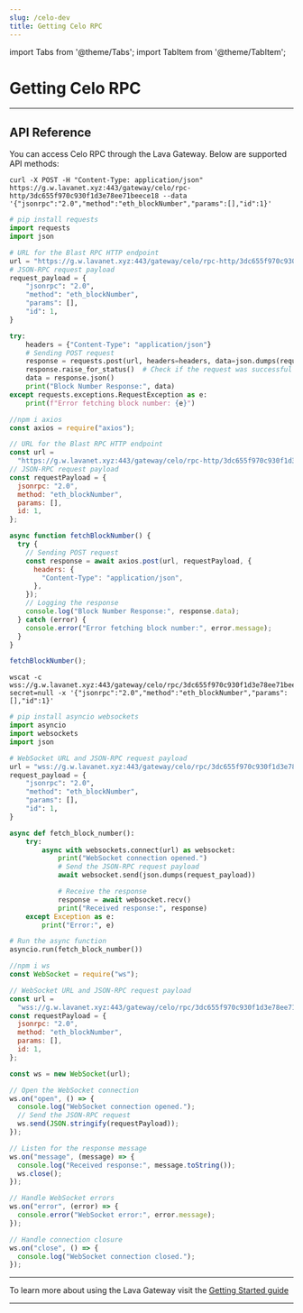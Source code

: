 ```yaml
---
slug: /celo-dev
title: Getting Celo RPC
---
```


import Tabs from '@theme/Tabs';
import TabItem from '@theme/TabItem';

# Getting Celo RPC

<hr />

## API Reference

You can access Celo RPC through the Lava Gateway. Below are supported API methods:

<Tabs>
<TabItems value="JSONRPC/HTTP" label="JSONRPC/HTTP">
<Tabs>
<TabItems value="cURL" label="cURL">

```shell
curl -X POST -H "Content-Type: application/json" https://g.w.lavanet.xyz:443/gateway/celo/rpc-http/3dc655f970c930f1d3e78ee71beece18 --data '{"jsonrpc":"2.0","method":"eth_blockNumber","params":[],"id":1}'
```

</TabItems>
<TabItems value="Python" label="Python">

```python
# pip install requests
import requests
import json

# URL for the Blast RPC HTTP endpoint
url = "https://g.w.lavanet.xyz:443/gateway/celo/rpc-http/3dc655f970c930f1d3e78ee71beece18"
# JSON-RPC request payload
request_payload = {
    "jsonrpc": "2.0",
    "method": "eth_blockNumber",
    "params": [],
    "id": 1,
}

try:
    headers = {"Content-Type": "application/json"}
    # Sending POST request
    response = requests.post(url, headers=headers, data=json.dumps(request_payload))
    response.raise_for_status()  # Check if the request was successful
    data = response.json()
    print("Block Number Response:", data)
except requests.exceptions.RequestException as e:
    print(f"Error fetching block number: {e}")


```

 </TabItems>
<TabItems value="NodeJS" label="NodeJS">

```jsx
//npm i axios
const axios = require("axios");

// URL for the Blast RPC HTTP endpoint
const url =
  "https://g.w.lavanet.xyz:443/gateway/celo/rpc-http/3dc655f970c930f1d3e78ee71beece18";
// JSON-RPC request payload
const requestPayload = {
  jsonrpc: "2.0",
  method: "eth_blockNumber",
  params: [],
  id: 1,
};

async function fetchBlockNumber() {
  try {
    // Sending POST request
    const response = await axios.post(url, requestPayload, {
      headers: {
        "Content-Type": "application/json",
      },
    });
    // Logging the response
    console.log("Block Number Response:", response.data);
  } catch (error) {
    console.error("Error fetching block number:", error.message);
  }
}

fetchBlockNumber();
```

 </TabItems>

</Tabs>
</TabItems>
<TabItems value="JSONRPC/WEBSOCKET" label="JSONRPC/WEBSOCKET">
<Tabs>
<TabItems value="WSCAT" label="WSCAT">

```shell
wscat -c wss://g.w.lavanet.xyz:443/gateway/celo/rpc/3dc655f970c930f1d3e78ee71beece18?secret=null -x '{"jsonrpc":"2.0","method":"eth_blockNumber","params":[],"id":1}'
```

</TabItems>
<TabItems value="Python" label="Python">

```python
# pip install asyncio websockets
import asyncio
import websockets
import json

# WebSocket URL and JSON-RPC request payload
url = "wss://g.w.lavanet.xyz:443/gateway/celo/rpc/3dc655f970c930f1d3e78ee71beece18?secret=null"
request_payload = {
    "jsonrpc": "2.0",
    "method": "eth_blockNumber",
    "params": [],
    "id": 1,
}

async def fetch_block_number():
    try:
        async with websockets.connect(url) as websocket:
            print("WebSocket connection opened.")
            # Send the JSON-RPC request payload
            await websocket.send(json.dumps(request_payload))

            # Receive the response
            response = await websocket.recv()
            print("Received response:", response)
    except Exception as e:
        print("Error:", e)

# Run the async function
asyncio.run(fetch_block_number())


```

 </TabItems>
<TabItems value="NodeJS" label="NodeJS">

```jsx
//npm i ws
const WebSocket = require("ws");

// WebSocket URL and JSON-RPC request payload
const url =
  "wss://g.w.lavanet.xyz:443/gateway/celo/rpc/3dc655f970c930f1d3e78ee71beece18?secret=null";
const requestPayload = {
  jsonrpc: "2.0",
  method: "eth_blockNumber",
  params: [],
  id: 1,
};

const ws = new WebSocket(url);

// Open the WebSocket connection
ws.on("open", () => {
  console.log("WebSocket connection opened.");
  // Send the JSON-RPC request
  ws.send(JSON.stringify(requestPayload));
});

// Listen for the response message
ws.on("message", (message) => {
  console.log("Received response:", message.toString());
  ws.close();
});

// Handle WebSocket errors
ws.on("error", (error) => {
  console.error("WebSocket error:", error.message);
});

// Handle connection closure
ws.on("close", () => {
  console.log("WebSocket connection closed.");
});
```

 </TabItems>

</Tabs></TabItems>

</Tabs>

<hr/>

To learn more about using the Lava Gateway visit the [Getting Started guide](https://docs.lavanet.xyz/gateway-getting-started?utm_source=celo-dev&utm_medium=docs&utm_campaign=docs-to-docs)

<hr />
<br />

